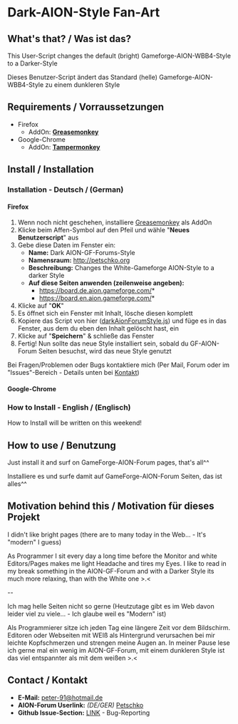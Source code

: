 # Dark-AION-Style Fan-Art
## What's that? / Was ist das?

This User-Script changes the default (bright) Gameforge-AION-WBB4-Style to a Darker-Style

Dieses Benutzer-Script ändert das Standard (helle) Gameforge-AION-WBB4-Style zu einem dunkleren Style

## Requirements / Vorraussetzungen
- Firefox
  - AddOn: **[Greasemonkey](https://addons.mozilla.org/de/firefox/addon/greasemonkey/)**
- Google-Chrome
  - AddOn: **[Tampermonkey](https://chrome.google.com/webstore/detail/tampermonkey/dhdgffkkebhmkfjojejmpbldmpobfkfo)**

## Install / Installation

### Installation - Deutsch / (German)

#### Firefox

1. Wenn noch nicht geschehen, installiere [Greasemonkey](https://addons.mozilla.org/de/firefox/addon/greasemonkey/) als AddOn
2. Klicke beim Affen-Symbol auf den Pfeil und wähle "**Neues Benutzerscript**" aus
3. Gebe diese Daten im Fenster ein:
   - **Name:**  Dark AION-GF-Forums-Style
   - **Namensraum:** http://petschko.org
   - **Beschreibung:** Changes the White-Gameforge AION-Style to a darker Style
   - **Auf diese Seiten anwenden (zeilenweise angeben):**
     - https://board.de.aion.gameforge.com/*
     - https://board.en.aion.gameforge.com/*
4. Klicke auf "**OK**"
5. Es öffnet sich ein Fenster mit Inhalt, lösche diesen komplett
6. Kopiere das Script von hier ([darkAionForumStyle.js](https://github.com/Petschko/AionDarkForumsStyle/blob/master/darkAionForumStyle.js))
und füge es in das Fenster, aus dem du eben den Inhalt gelöscht hast, ein
7. Klicke auf "**Speichern**" & schließe das Fenster
8. Fertig! Nun sollte das neue Style installiert sein, sobald du GF-AION-Forum Seiten besuchst, wird das neue Style genutzt

Bei Fragen/Problemen oder Bugs kontaktiere mich (Per Mail, Forum oder im "Issues"-Bereich -
Details unten bei [Kontakt](#Contact%20/%20Kontakt))

#### Google-Chrome

### How to Install - English / (Englisch)

How to Install will be written on this weekend!

## How to use / Benutzung

Just install it and surf on GameForge-AION-Forum pages, that's all^^

Installiere es und surfe damit auf GameForge-AION-Forum Seiten, das ist alles^^

## Motivation behind this / Motivation für dieses Projekt

I didn't like bright pages (there are to many today in the Web... - It's "modern" I guess)

As Programmer I sit every day a long time before the Monitor and white Editors/Pages makes me light Headache and tires my Eyes.
I like to read in my break something in the AION-GF-Forum and with a Darker Style its much more relaxing, than with the White one >.<

--

Ich mag helle Seiten nicht so gerne (Heutzutage gibt es im Web davon leider viel zu viele... - Ich glaube weil es "Modern" ist)

Als Programmierer sitze ich jeden Tag eine längere Zeit vor dem Bildschirm.
Editoren oder Webseiten mit WEIß als Hintergrund verursachen bei mir leichte Kopfschmerzen und strengen meine Augen an.
In meiner Pause lese ich gerne mal ein wenig im AION-GF-Forum, mit einem dunkleren Style ist das viel entspannter als mit dem weißen >.<

## Contact / Kontakt

- **E-Mail:** peter-91@hotmail.de
- **AION-Forum Userlink:** _(DE/GER)_ [Petschko](https://board.de.aion.gameforge.com/index.php/User/39379-Petschko/)
- **Github Issue-Section:** [LINK](https://github.com/Petschko/AionDarkForumsStyle/issues) - Bug-Reporting

